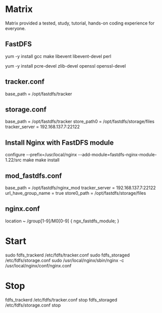 # Matrix
Matrix provided a tested, study, tutorial, hands-on coding experience for everyone.


## FastDFS

yum -y install gcc make libevent libevent-devel perl 

yum -y install pcre-devel zlib-devel openssl openssl-devel


## tracker.conf
base_path = /opt/fastdfs/tracker
## storage.conf
base_path = /opt/fastdfs/tracker
store_path0 = /opt/fastdfs/storage/files
tracker_server = 192.168.137.7:22122

## Install Nginx with FastDFS module
configure --prefix=/usr/local/nginx --add-module=fastdfs-nginx-module-1.22/src
make 
make install
## mod_fastdfs.conf
base_path = /opt/fastdfs/nginx_mod
tracker_server = 192.168.137.7:22122
url_have_group_name = true
store0_path = /opt/fastdfs/storage/files

## nginx.conf
location ~ /group[1-9]/M0[0-9] {
    ngx_fastdfs_module;
}

# Start

sudo fdfs_trackerd /etc/fdfs/tracker.conf
sudo fdfs_storaged /etc/fdfs/storage.conf
sudo /usr/local/nginx/sbin/nginx -c /usr/local/nginx/conf/nginx.conf

# Stop

fdfs_trackerd /etc/fdfs/tracker.conf stop
fdfs_storaged /etc/fdfs/storage.conf stop